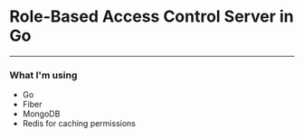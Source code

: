 # Role-Based Access Control Server in Go

 ---

 ### What I'm using
 - Go
 - Fiber
 - MongoDB
 - Redis for caching permissions
